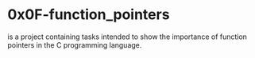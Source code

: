 # 0x0F-function_pointers
is a project containing tasks intended to show the importance of function pointers in the C programming language.
